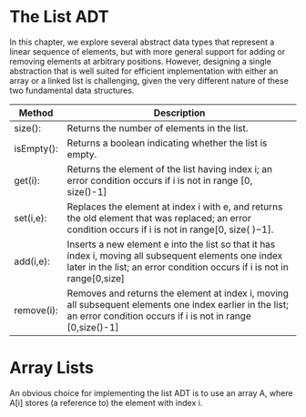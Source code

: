 # The List ADT
In this chapter, we explore several abstract data types that represent a linear sequence of elements, but with more general support for adding or removing elements at arbitrary positions. However, designing a single abstraction that is well suited for efficient implementation with either an array or a linked list is challenging, given the very different nature of these two fundamental data structures.  

| Method     	| Description                                                                                                                                                                      	|
|------------	|----------------------------------------------------------------------------------------------------------------------------------------------------------------------------------	|
| size():    	| Returns the number of elements in the list.                                                                                                                                      	|
| isEmpty(): 	| Returns a boolean indicating whether the list is empty.                                                                                                                          	|
| get(i):    	| Returns the element of the list having index i; an error condition occurs if i is not in range [0, size()-1]                                                                     	|
| set(i,e):  	| Replaces the element at index i with e, and returns the old element that was replaced; an error condition occurs if i is not in range[0, size( )−1].                             	|
| add(i,e):  	| Inserts a new element e into the list so that it has index i, moving all subsequent elements one index later in the list; an error condition occurs if i is not in range[0,size] 	|
| remove(i): 	| Removes and returns the element at index i, moving all subsequent elements one index earlier in the list; an error condition occurs if i is not in range [0,size()-1]            	|



# Array Lists

An obvious choice for implementing the list ADT is to use an array A, where A[i] stores (a reference to) the element with index i.
